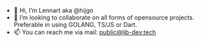 - 👋 Hi, I’m Lennart aka @hijgo
- 💞️ I’m looking to collaborate on all forms of opensource projects. Preferable in using GOLANG, TS/JS or Dart. 
- 📫 You can reach me via mail: public@ljb-dev.tech

<!---
LennartBusekrus/LennartBusekrus is a ✨ special ✨ repository because its `README.md` (this file) appears on your GitHub profile.
You can click the Preview link to take a look at your changes.
--->
